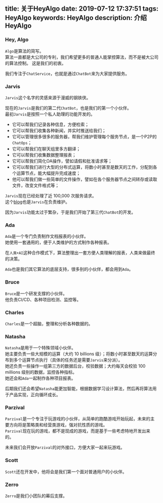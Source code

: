 title: 关于HeyAlgo
date: 2019-07-12 17:37:51
tags: HeyAlgo
keywords: HeyAlgo
description: 介绍HeyAlgo
---
### Hey, Algo

``Algo``是算法的简写。  
算法一直都是大公司的专利，我们希望更多的普通人能掌控算法，而不是被大公司的算法控制。
这是我们的初衷。

我们专注于``ChatService``，也就是通过``ChatBot``来为大家提供服务。  

### Jarvis

``Jarvis``这个名字的灵感来源于漫威的钢铁侠。

现在的``Jarvis``是我们的第二代``ChatBot``，也是我们的第一个小伙伴。  
最初``Jarvis``是按照一个私人助理的功能开发的。
- 它可以帮我们记录各种信息，方便检索；
- 它可以帮我们收集各种新闻，并实时推送给我们；
- 它可以管理很多很多的服务器，帮我们维护管理每个服务节点，是一个P2P的``ChatOps``；
- 它可以帮我们在聊天组里多方翻译；
- 它可以帮我们收集数据整理报表；
- 它可以帮我们简化OA操作，譬如请假和批准请求等；  
- 它可以帮我们进行大型的分布式运算，将数小时甚至是数天的工作，分配到各个运算节点，能大幅提升完成速度；
- 他可以帮我们做一些简单的文件操作，譬如在各个服务器节点之间转存或读取文件，改变文件格式等；

``Jarvis``现在已经处理了近 100,000 次服务请求。  
这个[blog](https://blog.heyalgo.io)也是``Jarvis``在负责维护。

因为``Jarvis``功能太过于繁杂，于是我们开始了第三代``ChatBot``的开发。

### Ada

``Ada``是一个专门负责制作文档报表的小伙伴。  
她使用一套通用的，便于人类维护的方式制作各种报表。  

在``人类+AI``这种合作模式下，算法整理出一套方便人类理解的报表，人类来做最终的决策。  

``Ada``也是我们其它算法的底层支持，很多别的小伙伴，都会用到``Ada``。

### Bruce

``Bruce``是一个研发支撑的小伙伴。  
他负责CI/CD、各种项目检测、监控等。  

### Charles

``Charles``是一个超脑，整理和分析各种数据的。

### Natasha

``Natasha``是用于一个特殊领域小伙伴。  
她主要负责一些大规模的运算（大约 10 billions 级）；将数小时甚至数天的运算分布到多个运算节点执行（具体的任务还是需要``Jarvis``来分派）。  
她还负责一些操作一组第三方的数据后台，校验数据；大约每天会校验 100 millions 级别的数据，监控各种指标。  
她还会和``Ada``一起制作各种项目报表。  

后期我们还会希望``Natasha``能更加智能，根据数据学习设计算法，然后再将算法用于产品实现，正向循环成长。

### Parzival

``Parzival``是一个专注于玩游戏的小伙伴，从简单的跑酷游戏开始玩起，未来的主要方向将是策略类和经营类游戏，强对抗性质的游戏。  
``Parzival``现在玩的游戏，都不是现成的游戏，而是基于一些考虑特地开发出来的。  

未来我们会开放``Parzival``的对外接口，方便大家一起来玩游戏。

### Scott

``Scott``还在开发中，他将会是我们第一个面对普通用户的小伙伴。  

### Zerro

``Zerro``是我们小团队的幕后支撑。  